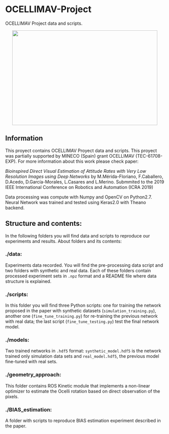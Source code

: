 # OCELLIMAV-Project
OCELLIMAV Project data and scripts.


<p align="center">
  <img width="460" height="300" src="../.github/logo3_2.png">
</p>

## Information
This proyect contains OCELLIMAV Proyect data and scripts. This proyect was partially supported by MINECO (Spain) grant OCELLIMAV (TEC-61708-EXP). For more information about this work please check paper: 

*Bioinspired Direct Visual Estimation of Attitude Rates with Very Low Resolution Images using Deep Networks* by M.Mérida-Floriano, F.Caballero, D.Acedo, D.García-Morales, L.Casares and L.Merino. Submmited to the 2019 IEEE International Conference on Robotics and Automation (ICRA 2019) 

Data processing was compute with Numpy and OpenCV on Python2.7. Neural Network was trained and tested using Keras2.0 with Theano backend.


## Structure and contents:
In the following folders you will find data and scripts to reproduce our experiments and results. About folders and its contents:

### ./data:
Experiments data recorded. You will find the pre-processing data script and two folders with synthetic and real data. Each of these folders contain processed experiment sets in `.npz` format and a README file where data structure is explained.

### ./scripts:
In this folder you will find three Python scripts: one for training the network proposed in the paper with synthetic datasets (`simulation_training.py`), another one (`fine_tune_training.py`) for re-training the previous network with real data; the last script (`fine_tune_testing.py`) test the final network model. 
  
### ./models:
Two trained networks in `.hdf5` format: `synthetic_model.hdf5` is the network trained only simulation data sets and `real_model.hdf5`, the previous model fine-tuned with real sets.

### ./geometry_approach: 
This folder contains ROS Kinetic module that implements a non-linear optimizer to estimate the Ocelli rotation based on direct observation of the pixels. 

### ./BIAS_estimation:
A folder with scripts to reproduce BIAS estimation experiment described in the paper.
